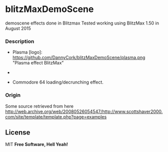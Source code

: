 # blitzMaxDemoScene
demoscene effects done in Blitzmax
Tested working using BlitzMax 1.50 in August 2015

### Description
* Plasma
[logo]: https://github.com/DannyCork/blitzMaxDemoScene/plasma.png "Plasma effect BlitzMax"

* 
* Commodore 64 loading/decrunching effect.



### Origin
Some source retrieved from here
http://web.archive.org/web/20080526054547/http://www.scottshaver2000.com/site/template/template.php?page=examples

License
----
MIT
**Free Software, Hell Yeah!**

